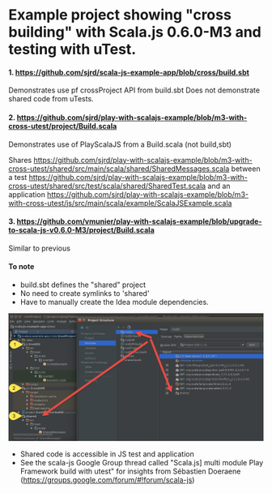 # Example project showing "cross building" with Scala.js 0.6.0-M3 and testing with uTest.

#### 1. https://github.com/sjrd/scala-js-example-app/blob/cross/build.sbt
Demonstrates use pf crossProject API from build.sbt
Does not demonstrate shared code from uTests.

#### 2. https://github.com/sjrd/play-with-scalajs-example/blob/m3-with-cross-utest/project/Build.scala
Demonstrates use of PlayScalaJS from a Build.scala (not build,sbt)

Shares https://github.com/sjrd/play-with-scalajs-example/blob/m3-with-cross-utest/shared/src/main/scala/shared/SharedMessages.scala
between a test https://github.com/sjrd/play-with-scalajs-example/blob/m3-with-cross-utest/shared/src/test/scala/shared/SharedTest.scala and an application https://github.com/sjrd/play-with-scalajs-example/blob/m3-with-cross-utest/js/src/main/scala/example/ScalaJSExample.scala

#### 3. https://github.com/vmunier/play-with-scalajs-example/blob/upgrade-to-scala-js-v0.6.0-M3/project/Build.scala
Similar to previous

#### To note

* build.sbt defines the "shared" project
* No need to create symlinks to 'shared'
* Have to manually create the Idea module dependencies.


![Alt text](https://raw.githubusercontent.com/SemanticBeeng/scala-js-example-app-cross/master/img/scalajs-example.png "Project dependencies in IDEA")

* Shared code is accessible in JS test and application
* See the scala-js Google Group thread called "Scala.js] multi module Play Framework build with utest" for insights
from Sébastien Doeraene (https://groups.google.com/forum/#!forum/scala-js)
